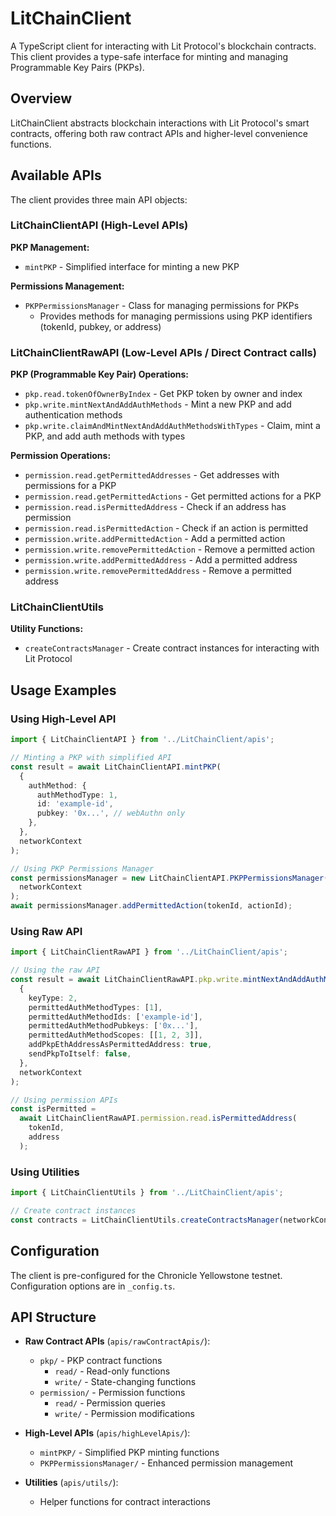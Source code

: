 # LitChainClient

A TypeScript client for interacting with Lit Protocol's blockchain contracts. This client provides a type-safe interface for minting and managing Programmable Key Pairs (PKPs).

## Overview

LitChainClient abstracts blockchain interactions with Lit Protocol's smart contracts, offering both raw contract APIs and higher-level convenience functions.

## Available APIs

The client provides three main API objects:

### LitChainClientAPI (High-Level APIs)

**PKP Management:**

- `mintPKP` - Simplified interface for minting a new PKP

**Permissions Management:**

- `PKPPermissionsManager` - Class for managing permissions for PKPs
  - Provides methods for managing permissions using PKP identifiers (tokenId, pubkey, or address)

### LitChainClientRawAPI (Low-Level APIs / Direct Contract calls)

**PKP (Programmable Key Pair) Operations:**

- `pkp.read.tokenOfOwnerByIndex` - Get PKP token by owner and index
- `pkp.write.mintNextAndAddAuthMethods` - Mint a new PKP and add authentication methods
- `pkp.write.claimAndMintNextAndAddAuthMethodsWithTypes` - Claim, mint a PKP, and add auth methods with types

**Permission Operations:**

- `permission.read.getPermittedAddresses` - Get addresses with permissions for a PKP
- `permission.read.getPermittedActions` - Get permitted actions for a PKP
- `permission.read.isPermittedAddress` - Check if an address has permission
- `permission.read.isPermittedAction` - Check if an action is permitted
- `permission.write.addPermittedAction` - Add a permitted action
- `permission.write.removePermittedAction` - Remove a permitted action
- `permission.write.addPermittedAddress` - Add a permitted address
- `permission.write.removePermittedAddress` - Remove a permitted address

### LitChainClientUtils

**Utility Functions:**

- `createContractsManager` - Create contract instances for interacting with Lit Protocol

## Usage Examples

### Using High-Level API

```typescript
import { LitChainClientAPI } from '../LitChainClient/apis';

// Minting a PKP with simplified API
const result = await LitChainClientAPI.mintPKP(
  {
    authMethod: {
      authMethodType: 1,
      id: 'example-id',
      pubkey: '0x...', // webAuthn only
    },
  },
  networkContext
);

// Using PKP Permissions Manager
const permissionsManager = new LitChainClientAPI.PKPPermissionsManager(
  networkContext
);
await permissionsManager.addPermittedAction(tokenId, actionId);
```

### Using Raw API

```typescript
import { LitChainClientRawAPI } from '../LitChainClient/apis';

// Using the raw API
const result = await LitChainClientRawAPI.pkp.write.mintNextAndAddAuthMethods(
  {
    keyType: 2,
    permittedAuthMethodTypes: [1],
    permittedAuthMethodIds: ['example-id'],
    permittedAuthMethodPubkeys: ['0x...'],
    permittedAuthMethodScopes: [[1, 2, 3]],
    addPkpEthAddressAsPermittedAddress: true,
    sendPkpToItself: false,
  },
  networkContext
);

// Using permission APIs
const isPermitted =
  await LitChainClientRawAPI.permission.read.isPermittedAddress(
    tokenId,
    address
  );
```

### Using Utilities

```typescript
import { LitChainClientUtils } from '../LitChainClient/apis';

// Create contract instances
const contracts = LitChainClientUtils.createContractsManager(networkContext);
```

## Configuration

The client is pre-configured for the Chronicle Yellowstone testnet. Configuration options are in `_config.ts`.

## API Structure

- **Raw Contract APIs** (`apis/rawContractApis/`):

  - `pkp/` - PKP contract functions
    - `read/` - Read-only functions
    - `write/` - State-changing functions
  - `permission/` - Permission functions
    - `read/` - Permission queries
    - `write/` - Permission modifications

- **High-Level APIs** (`apis/highLevelApis/`):

  - `mintPKP/` - Simplified PKP minting functions
  - `PKPPermissionsManager/` - Enhanced permission management

- **Utilities** (`apis/utils/`):
  - Helper functions for contract interactions
